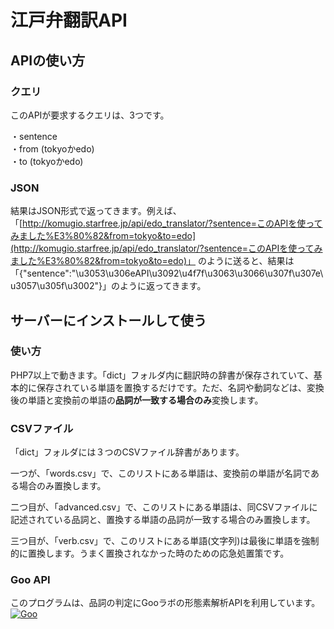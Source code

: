 # 江戸弁翻訳API

## APIの使い方
### クエリ

このAPIが要求するクエリは、3つです。

・sentence  
・from (tokyoかedo)  
・to (tokyoかedo)  

### JSON

結果はJSON形式で返ってきます。例えば、「[http://komugio.starfree.jp/api/edo_translator/?sentence=このAPIを使ってみました%E3%80%82&from=tokyo&to=edo](http://komugio.starfree.jp/api/edo_translator/?sentence=このAPIを使ってみました%E3%80%82&from=tokyo&to=edo)」  のように送ると、結果は  「{"sentence":"\u3053\u306eAPI\u3092\u4f7f\u3063\u3066\u307f\u307e\u3057\u305f\u3002"}」のように返ってきます。

## サーバーにインストールして使う
### 使い方

PHP7以上で動きます。「dict」フォルダ内に翻訳時の辞書が保存されていて、基本的に保存されている単語を置換するだけです。ただ、名詞や動詞などは、変換後の単語と変換前の単語の**品詞が一致する場合のみ**変換します。

### CSVファイル

「dict」フォルダには３つのCSVファイル辞書があります。

一つが、「words.csv」で、このリストにある単語は、変換前の単語が名詞である場合のみ置換します。

二つ目が、「advanced.csv」で、このリストにある単語は、同CSVファイルに記述されている品詞と、置換する単語の品詞が一致する場合のみ置換します。

三つ目が、「verb.csv」で、このリストにある単語(文字列)は最後に単語を強制的に置換します。うまく置換されなかった時のための応急処置策です。

### Goo API
このプログラムは、品詞の判定にGooラボの形態素解析APIを利用しています。
[![Goo](https://u.xgoo.jp/img/sgoo.png)](http://www.goo.ne.jp/)
